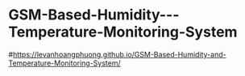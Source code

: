 # GSM-Based-Humidity---Temperature-Monitoring-System
#https://levanhoangphuong.github.io/GSM-Based-Humidity-and-Temperature-Monitoring-System/
